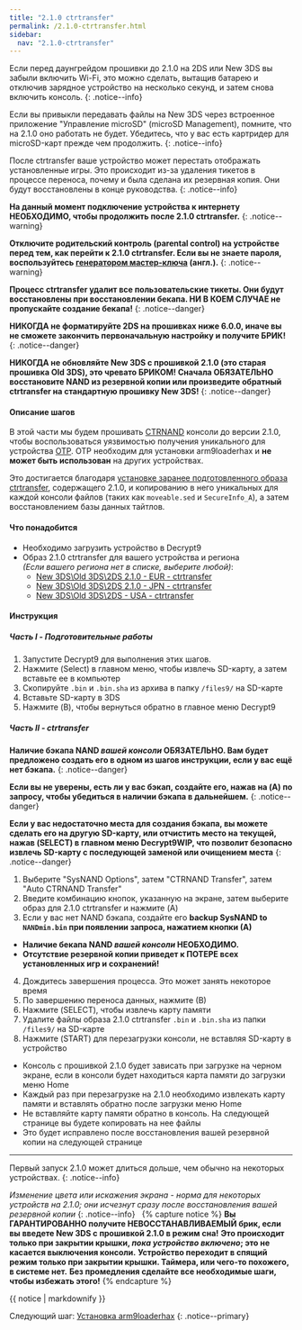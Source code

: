 ```yaml
---
title: "2.1.0 ctrtransfer"
permalink: /2.1.0-ctrtransfer.html
sidebar:
  nav: "2.1.0-ctrtransfer"
---
```


Если перед даунгрейдом прошивки до 2.1.0 на 2DS или New 3DS вы забыли включить Wi-Fi, это можно сделать, вытащив батарею и отключив зарядное устройство на несколько секунд, и затем снова включить консоль.
{: .notice--info}

Если вы привыкли передавать файлы на New 3DS через встроенное приложение "Управление microSD" (microSD Management), помните, что на 2.1.0 оно работать не будет. Убедитесь, что у вас есть картридер для microSD-карт прежде чем продолжить.
{: .notice--info}

После ctrtransfer ваше устройство может перестать отображать установленные игры. Это происходит из-за удаления тикетов в процессе переноса, почему и была сделана их резервная копия. Они будут восстановлены в конце руководства.
{: .notice--info}

**На данный момент подключение устройства к интернету НЕОБХОДИМО, чтобы продолжить после 2.1.0 ctrtransfer.**
{: .notice--warning}

**Отключите родительский контроль (parental control) на устройстве перед тем, как перейти к 2.1.0 ctrtransfer. Если вы не знаете пароля, воспользуйтесь [генератором мастер-ключа](https://mkey.salthax.org/) (англ.).**
{: .notice--warning}

**Процесс ctrtransfer удалит все пользовательские тикеты. Они будут восстановлены при восстановлении бекапа. НИ В КОЕМ СЛУЧАЕ не пропускайте создание бекапа!**
{: .notice--danger}

**НИКОГДА не форматируйте 2DS на прошивках ниже 6.0.0, иначе вы не сможете закончить первоначальную настройку и получите БРИК!**
{: .notice--danger}

**НИКОГДА не обновляйте New 3DS с прошивкой 2.1.0 (это старая прошивка Old 3DS), это чревато БРИКОМ! Сначала ОБЯЗАТЕЛЬНО восстановите NAND из резервной копии или произведите обратный ctrtransfer на стандартную прошивку New 3DS!**
{: .notice--danger}

#### <a name="steps" />Описание шагов

В этой части мы будем прошивать [CTRNAND](https://www.3dbrew.org/wiki/Flash_Filesystem#CTR_partition) консоли до версии 2.1.0, чтобы воспользоваться уязвимостью получения уникального для устройства [OTP](https://www.3dbrew.org/wiki/OTP_Registers). OTP необходим для установки arm9loaderhax и **не может быть использован** на других устройствах.

Это достигается благодаря [установке заранее подготовленного образа ctrtransfer](https://www.reddit.com/r/3dshacks/comments/4zhe4a/), содержащего 2.1.0, и копированию в него уникальных для каждой консоли файлов (таких как `moveable.sed` и `SecureInfo_A`), а затем восстановлением базы данных тайтлов.

#### <a name="what_need" />Что понадобится

* Необходимо загрузить устройство в Decrypt9
* Образ 2.1.0 ctrtransfer для вашего устройства и региона     
*(Если вашего региона нет в списке, выберите любой)*:
  +    [New 3DS\Old 3DS\2DS 2.1.0 - EUR - ctrtransfer](magnet:?xt=urn:btih:89acc9c1b488b8b38251de0ddf07975d6bd354a1&dn=2.1.0-4E%5Fctrtransfer%5Fo3ds.zip&tr=udp%3A%2F%2Ftracker.coppersurfer.tk%3A6969%2Fannounce&tr=udp%3A%2F%2Ftracker.opentrackr.org%3A1337%2Fannounce&tr=http%3A%2F%2Ftracker.opentrackr.org%3A1337%2Fannounce&tr=udp%3A%2F%2Fzer0day.ch%3A1337%2Fannounce&tr=udp%3A%2F%2Ftracker.leechers-paradise.org%3A6969%2Fannounce&tr=http%3A%2F%2Fexplodie.org%3A6969%2Fannounce&tr=udp%3A%2F%2Fexplodie.org%3A6969%2Fannounce&tr=udp%3A%2F%2F9.rarbg.com%3A2710%2Fannounce&tr=udp%3A%2F%2Fp4p.arenabg.com%3A1337%2Fannounce&tr=http%3A%2F%2Fp4p.arenabg.com%3A1337%2Fannounce&tr=udp%3A%2F%2Ftracker.aletorrenty.pl%3A2710%2Fannounce&tr=http%3A%2F%2Ftracker.aletorrenty.pl%3A2710%2Fannounce&tr=http%3A%2F%2Ftracker1.wasabii.com.tw%3A6969%2Fannounce&tr=http%3A%2F%2Ftracker.baravik.org%3A6970%2Fannounce&tr=http%3A%2F%2Ftracker.tfile.me%2Fannounce&tr=udp%3A%2F%2Ftorrent.gresille.org%3A80%2Fannounce&tr=http%3A%2F%2Ftorrent.gresille.org%2Fannounce&tr=udp%3A%2F%2Ftracker.yoshi210.com%3A6969%2Fannounce&tr=udp%3A%2F%2Ftracker.tiny-vps.com%3A6969%2Fannounce&tr=udp%3A%2F%2Ftracker.filetracker.pl%3A8089%2Fannounce)     
  +    [New 3DS\Old 3DS\2DS 2.1.0 - JPN - ctrtransfer](magnet:?xt=urn:btih:3dbb9c9c85a33c6242f424dcbaebcacdd8a5912b&dn=2.1.0-4J%5Fctrtransfer%5Fo3ds.zip&tr=udp%3A%2F%2Ftracker.coppersurfer.tk%3A6969%2Fannounce&tr=udp%3A%2F%2Ftracker.opentrackr.org%3A1337%2Fannounce&tr=http%3A%2F%2Ftracker.opentrackr.org%3A1337%2Fannounce&tr=udp%3A%2F%2Fzer0day.ch%3A1337%2Fannounce&tr=udp%3A%2F%2Ftracker.leechers-paradise.org%3A6969%2Fannounce&tr=http%3A%2F%2Fexplodie.org%3A6969%2Fannounce&tr=udp%3A%2F%2Fexplodie.org%3A6969%2Fannounce&tr=udp%3A%2F%2F9.rarbg.com%3A2710%2Fannounce&tr=udp%3A%2F%2Fp4p.arenabg.com%3A1337%2Fannounce&tr=http%3A%2F%2Fp4p.arenabg.com%3A1337%2Fannounce&tr=udp%3A%2F%2Ftracker.aletorrenty.pl%3A2710%2Fannounce&tr=http%3A%2F%2Ftracker.aletorrenty.pl%3A2710%2Fannounce&tr=http%3A%2F%2Ftracker1.wasabii.com.tw%3A6969%2Fannounce&tr=http%3A%2F%2Ftracker.baravik.org%3A6970%2Fannounce&tr=http%3A%2F%2Ftracker.tfile.me%2Fannounce&tr=udp%3A%2F%2Ftorrent.gresille.org%3A80%2Fannounce&tr=http%3A%2F%2Ftorrent.gresille.org%2Fannounce&tr=udp%3A%2F%2Ftracker.yoshi210.com%3A6969%2Fannounce&tr=udp%3A%2F%2Ftracker.tiny-vps.com%3A6969%2Fannounce&tr=udp%3A%2F%2Ftracker.filetracker.pl%3A8089%2Fannounce)     
  +    [New 3DS\Old 3DS\2DS - USA - ctrtransfer](magnet:?xt=urn:btih:1609ce9ee7b0ed9b6dea0b3e7cca4fc52dad6ff4&dn=2.1.0-4U%5Fctrtransfer%5Fo3ds.zip&tr=udp%3A%2F%2Ftracker.coppersurfer.tk%3A6969%2Fannounce&tr=udp%3A%2F%2Ftracker.opentrackr.org%3A1337%2Fannounce&tr=http%3A%2F%2Ftracker.opentrackr.org%3A1337%2Fannounce&tr=udp%3A%2F%2Fzer0day.ch%3A1337%2Fannounce&tr=udp%3A%2F%2Ftracker.leechers-paradise.org%3A6969%2Fannounce&tr=http%3A%2F%2Fexplodie.org%3A6969%2Fannounce&tr=udp%3A%2F%2Fexplodie.org%3A6969%2Fannounce&tr=udp%3A%2F%2F9.rarbg.com%3A2710%2Fannounce&tr=udp%3A%2F%2Fp4p.arenabg.com%3A1337%2Fannounce&tr=http%3A%2F%2Fp4p.arenabg.com%3A1337%2Fannounce&tr=udp%3A%2F%2Ftracker.aletorrenty.pl%3A2710%2Fannounce&tr=http%3A%2F%2Ftracker.aletorrenty.pl%3A2710%2Fannounce&tr=http%3A%2F%2Ftracker1.wasabii.com.tw%3A6969%2Fannounce&tr=http%3A%2F%2Ftracker.baravik.org%3A6970%2Fannounce&tr=http%3A%2F%2Ftracker.tfile.me%2Fannounce&tr=udp%3A%2F%2Ftorrent.gresille.org%3A80%2Fannounce&tr=http%3A%2F%2Ftorrent.gresille.org%2Fannounce&tr=udp%3A%2F%2Ftracker.yoshi210.com%3A6969%2Fannounce&tr=udp%3A%2F%2Ftracker.tiny-vps.com%3A6969%2Fannounce&tr=udp%3A%2F%2Ftracker.filetracker.pl%3A8089%2Fannounce)
  
#### <a name="instructions" />Инструкция

##### <a name="part1" />Часть I - Подготовительные работы

1. Запустите Decrypt9 для выполнения этих шагов.
1. Нажмите (Select) в главном меню, чтобы извлечь SD-карту, а затем вставьте ее в компьютер
2. Скопируйте `.bin` и `.bin.sha` из архива в папку `/files9/` на SD-карте
3. Вставьте SD-карту в 3DS
4. Нажмите (B), чтобы вернуться обратно в главное меню Decrypt9

##### <a name="part2" />Часть II - ctrtransfer

**Наличие бэкапа NAND _вашей консоли_ ОБЯЗАТЕЛЬНО. Вам будет предложено создать его в одном из шагов инструкции, если у вас ещё нет бэкапа.**
{: .notice--danger}

**Если вы не уверены, есть ли у вас бэкап, создайте его, нажав на (A) по запросу, чтобы убедиться в наличии бэкапа в дальнейшем.**
{: .notice--danger}

**Если у вас недостаточно места для создания бэкапа, вы можете сделать его на другую SD-карту, или отчистить место на текущей, нажав (SELECT) в главном меню Decrypt9WIP, что позволит безопасно извлечь SD-карту с последующей заменой или очищением места**
{: .notice--danger}

1. Выберите "SysNAND Options", затем "CTRNAND Transfer", затем "Auto CTRNAND Transfer"
2. Введите комбинацию кнопок, указанную на экране, затем выберите образ для 2.1.0 ctrtransfer и нажмите (A)
3. Если у вас нет NAND бэкапа, создайте его **backup SysNAND to `NANDmin.bin` при появлении запроса, нажатием кнопки (А)**
  + **Наличие бекапа NAND _вашей консоли_ НЕОБХОДИМО.**
  + **Отсутствие резервной копии приведет к ПОТЕРЕ всех установленных игр и сохранений!**
4. Дождитесь завершения процесса. Это может занять некоторое время
5. По завершению переноса данных, нажмите (В)
6. Нажмите (SELECT), чтобы извлечь карту памяти
7. Удалите файлы образа 2.1.0 ctrtransfer `.bin` и `.bin.sha` из папки `/files9/` на SD-карте
8. Нажмите (START) для перезагрузки консоли, не вставляя SD-карту в устройство
  + Консоль c прошивкой 2.1.0 будет зависать при загрузке на черном экране, если в консоли будет находиться карта памяти до загрузки меню Home
  + Каждый раз при перезагрузке на 2.1.0 необходимо извлекать карту памяти и вставлять обратно после загрузки меню Home
  + Не вставляйте карту памяти обратно в консоль. На следующей странице вы будете копировать на нее файлы
  + Это будет исправлено после восстановления вашей резервной копии на следующей странице

___

Первый запуск 2.1.0 может длиться дольше, чем обычно на некоторых устройствах.
{: .notice--info}

*Изменение цвета или искажения экрана - норма для некоторых устройств на 2.1.0; они исчезнут сразу после восстановления вашей резервной копии*
{: .notice--info}
 
{% capture notice %}
**Вы ГАРАНТИРОВАННО получите НЕВОССТАНАВЛИВАЕМЫЙ брик, если вы введете New 3DS с прошивкой 2.1.0 в режим сна!**
**Это происходит только при закрытии крышки, _пока устройство включено_; это не касается выключения консоли.**
**Устройство переходит в спящий режим только при закрытии крышки. Таймера, или чего-то похожего, в системе нет.**
**Без промедления сделайте все необходимые шаги, чтобы избежать этого!**
{% endcapture %}

<div class="notice--danger">{{ notice | markdownify }}</div>

Следующий шаг: [Установка arm9loaderhax](installing-arm9loaderhax)
{: .notice--primary}